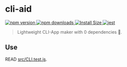 # cli-aid

<p>
  <a href="https://www.npmjs.com/package/cli-aid">
    <img src="https://img.shields.io/npm/v/cli-aid.svg" alt="npm version" />
  </a>
  <a href="https://www.npmjs.com/package/cli-aid">
    <img src="https://img.shields.io/npm/dm/cli-aid.svg" alt="npm downloads" />
  </a>
  <a href="https://packagephobia.now.sh/result?p=cli-aid" rel="nofollow">
    <img src="https://packagephobia.now.sh/badge?p=cli-aid" alt="Install Size">
  </a>
  <a href="https://github.com/legend80s/cli-aid/blob/main/src/CLI.test.js">
    <img src="https://badgen.net/badge/passed/jest/green" alt="jest" />
  </a>
</p>

> Lightweight CLI-App maker with 0 dependencies 🚀.

## Use

READ [src/CLI.test.js](https://github.com/legend80s/cli-aid/blob/main/src/CLI.test.js).
